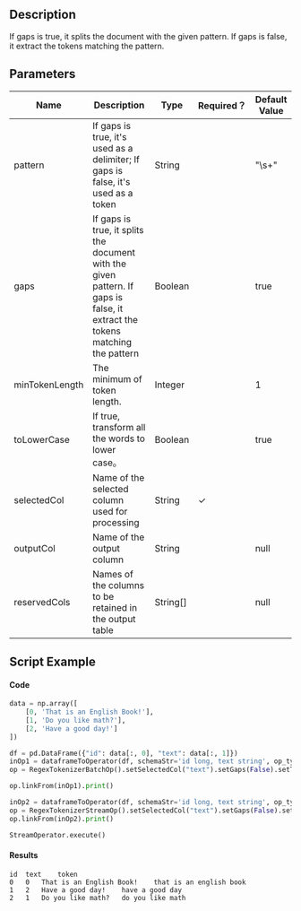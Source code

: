 ## Description
If gaps is true, it splits the document with the given pattern. If gaps is false, it extract the tokens matching the
 pattern.

## Parameters
| Name | Description | Type | Required？ | Default Value |
| --- | --- | --- | --- | --- |
| pattern | If gaps is true, it's used as a delimiter; If gaps is false, it's used as a token | String |  | "\\s+" |
| gaps | If gaps is true, it splits the document with the given pattern. If gaps is false, it extract the tokens matching the pattern | Boolean |  | true |
| minTokenLength | The minimum of token length. | Integer |  | 1 |
| toLowerCase | If true, transform all the words to lower case。 | Boolean |  | true |
| selectedCol | Name of the selected column used for processing | String | ✓ |  |
| outputCol | Name of the output column | String |  | null |
| reservedCols | Names of the columns to be retained in the output table | String[] |  | null |

## Script Example
#### Code
```python
data = np.array([
    [0, 'That is an English Book!'],
    [1, 'Do you like math?'],
    [2, 'Have a good day!']
])

df = pd.DataFrame({"id": data[:, 0], "text": data[:, 1]})
inOp1 = dataframeToOperator(df, schemaStr='id long, text string', op_type='batch')
op = RegexTokenizerBatchOp().setSelectedCol("text").setGaps(False).setToLowerCase(True).setOutputCol("token").setPattern("\\w+")

op.linkFrom(inOp1).print()

inOp2 = dataframeToOperator(df, schemaStr='id long, text string', op_type='stream')
op = RegexTokenizerStreamOp().setSelectedCol("text").setGaps(False).setToLowerCase(True).setOutputCol("token").setPattern("\\w+")
op.linkFrom(inOp2).print()

StreamOperator.execute()
```

#### Results

```
id	text	token
0	0	That is an English Book!	that is an english book
1	2	Have a good day!	have a good day
2	1	Do you like math?	do you like math

```
